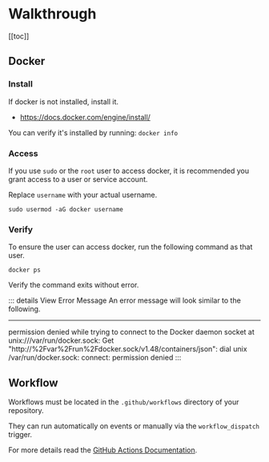 # Walkthrough

[[toc]]

## Docker

### Install

If docker is not installed, install it.

- https://docs.docker.com/engine/install/

You can verify it's installed by running: `docker info`

### Access

If you use `sudo` or the `root` user to access docker, it is recommended you grant access to a user or service account.

Replace `username` with your actual username.

```shell [run ~vscode-icons:file-type-shell~]
sudo usermod -aG docker username
```

### Verify

To ensure the user can access docker, run the following command as that user.

```shell [run ~vscode-icons:file-type-shell~]
docker ps
```

Verify the command exits without error.

::: details View Error Message
An error message will look similar to the following.

---

permission denied while trying to connect to the Docker daemon socket at unix:///var/run/docker.sock: Get "http://%2Fvar%2Frun%2Fdocker.sock/v1.48/containers/json": dial unix /var/run/docker.sock: connect: permission denied
:::

## Workflow

Workflows must be located in the `.github/workflows` directory of your repository.

They can run automatically on events or manually via the `workflow_dispatch` trigger.

For more details read the [GitHub Actions Documentation](https://docs.github.com/en/actions/concepts/workflows-and-actions/workflows#about-workflows).
